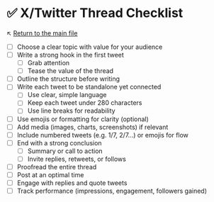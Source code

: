 # ✅ X/Twitter Thread Checklist

↖️ [Return to the main file](../README.md)

- [ ] Choose a clear topic with value for your audience
- [ ] Write a strong hook in the first tweet
  - [ ] Grab attention
  - [ ] Tease the value of the thread
- [ ] Outline the structure before writing
- [ ] Write each tweet to be standalone yet connected
  - [ ] Use clear, simple language
  - [ ] Keep each tweet under 280 characters
  - [ ] Use line breaks for readability
- [ ] Use emojis or formatting for clarity (optional)
- [ ] Add media (images, charts, screenshots) if relevant
- [ ] Include numbered tweets (e.g. 1/7, 2/7...) or emojis for flow
- [ ] End with a strong conclusion
  - [ ] Summary or call to action
  - [ ] Invite replies, retweets, or follows
- [ ] Proofread the entire thread
- [ ] Post at an optimal time
- [ ] Engage with replies and quote tweets
- [ ] Track performance (impressions, engagement, followers gained)